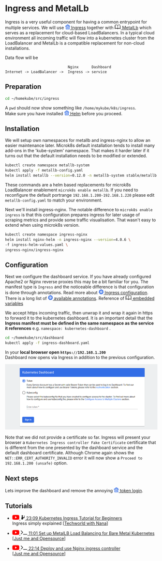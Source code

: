 # Ingress and MetalLb

Ingress is a very useful component for having a common entrypoint for multiple services.
We will use ![](images/ico/color/homekube_16.png)[ Ingress](microk8s-addons.md#ingress)
together with [![](images/ico/book_16.png) MetalLb](https://metallb.universe.tf) 
which serves as a replacement for cloud-based LoadBalancers. In a typical cloud environment all incoming
traffic will flow into a kubernetes cluster from the LoadBalancer and MetalLb is a compatible 
replacement for non-cloud installations.

Data flow will be

```
                             Nginx      Dashboard
Internet -> LoadBalancer ->  Ingress -> service 
```

## Preparation

```bash
cd ~/homekube/src/ingress
```
A ``pwd`` should now show something like `/home/mykube/k8s/ingress`.  
Make sure you have installed ![](images/ico/color/homekube_16.png)[ Helm](helm.md) before you proceed.

## Installation

We will setup own namespaces for metallb and ingress-nginx to allow an easier maintenance later.
Microk8s default installation tends to install many add-ons in the 'kube-system' namespace. 
That makes it harder later if it turns out that the default installation needs to be modified or extended.

```bash
kubectl create namespace metallb-system
kubectl apply -f metallb-config.yaml
helm install metallb --version=0.12.0 -n metallb-system stable/metallb
```
These commands are a helm based replacements for microk8s LoadBalancer enablement `microk8s enable metallb`.
If you need to reconfigure the default portrange `192.168.1.200-192.168.1.220` please
edit `metallb-config.yaml` to match your environment.

Next we'll install ingress-nginx. The notable difference to `microk8s enable ingress` is that this configuration 
prepares ingress for later usage of scraping metrics and provide some traffic visualisation.
That wasn't easy to extend when using microk8s version.
  
```bash
kubectl create namespace ingress-nginx
helm install nginx-helm -n ingress-nginx --version=4.0.6 \
-f ingress-helm-values.yaml \
ingress-nginx/ingress-nginx
```

## Configuration

Next we configure the dashboard service. If you have already configured Apache2 or Nginx reverse proxies 
this may be a bit familiar for you. The manifest type is `Ingress` and 
the noticeable difference is that configuration is done through annotations.
Read more about
[![](images/ico/color/kubernetes_16.png) Ingress configuration](https://kubernetes.io/docs/concepts/services-networking/ingress/).  
There is a long list of 
[![](images/ico/color/kubernetes_16.png) available annotations](https://kubernetes.github.io/ingress-nginx/user-guide/nginx-configuration/annotations/).
Reference of
[![](images/ico/book_16.png) embedded variables](http://nginx.org/en/docs/http/ngx_http_core_module.html#variables)

We accept https incoming traffic, then unwrap it and wrap it again in https to forward it to the kubernetes dashboard.
It is an important detail that the  **Ingress manifest must be defined in the same namespace as the service it references** 
e.g.  `namespace: kubernetes-dashboard` .

```bash
cd ~/homekube/src/dashboard
kubectl apply -f ingress-dashboard.yaml
```
In your **local browser open `https://192.168.1.200`**  
Dashboard now opens via Ingress in addition to the previous configuration. 

![](images/dashboard-signin.png)

Note that we did not provide a certificate so far. 
Ingress will present your browser a `Kubernetes Ingress controller Fake Certificate`
certificate that is different from the one presented by the dashboard service and 
the default dashboard certificate. Although Chrome again shows the  `NET::ERR_CERT_AUTHORITY_INVALID`
error it will now show a `Proceed to 192.168.1.200 (unsafe)` option.

## Next steps

Lets improve the dashboard and remove the annoying
![](images/ico/color/homekube_16.png)[ token login](dashboard-auth.md). 

## Tutorials

 - [![](images/ico/color/youtube_16.png) ![](images/ico/instructor_16.png) 
23:09 Kubernetes Ingress Tutorial for Beginners](https://www.youtube.com/watch?v=80Ew_fsV4rM)  
 Ingress simply explained 
 [[Techworld with Nana](https://www.youtube.com/channel/UCdngmbVKX1Tgre699-XLlUA)]   

 - [![](images/ico/color/youtube_16.png) ![](images/ico/terminal_16.png) 11:01 Set up MetalLB Load Balancing for Bare Metal Kubernetes](https://www.youtube.com/watch?v=xYiYIjlAgHY)  
 [[Just me and Opensource](https://www.youtube.com/channel/UC6VkhPuCCwR_kG0GExjoozg)] 
 - [![](images/ico/color/youtube_16.png) ![](images/ico/terminal_16.png) 22:14 Deploy and use Nginx ingress controller](https://www.youtube.com/watch?v=2VUQ4WjLxDg)  
 [[Just me and Opensource](https://www.youtube.com/channel/UC6VkhPuCCwR_kG0GExjoozg)] 
